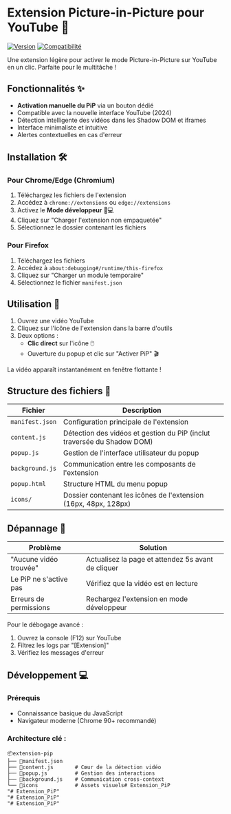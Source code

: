 # Extension Picture-in-Picture pour YouTube 🎥

[![Version](https://img.shields.io/badge/version-2.0-blue)]()
[![Compatibilité](https://img.shields.io/badge/navigateurs-Chrome%20|%20Edge%20|%20Firefox-success)]()

Une extension légère pour activer le mode Picture-in-Picture sur YouTube en un clic. Parfaite pour le multitâche !

## Fonctionnalités ✨

- **Activation manuelle du PiP** via un bouton dédié
- Compatible avec la nouvelle interface YouTube (2024)
- Détection intelligente des vidéos dans les Shadow DOM et iframes
- Interface minimaliste et intuitive
- Alertes contextuelles en cas d'erreur

## Installation 🛠️

### Pour Chrome/Edge (Chromium)
1. Téléchargez les fichiers de l'extension
2. Accédez à `chrome://extensions` ou `edge://extensions`
3. Activez le **Mode développeur** 🧑💻
4. Cliquez sur "Charger l'extension non empaquetée"
5. Sélectionnez le dossier contenant les fichiers

### Pour Firefox
1. Téléchargez les fichiers
2. Accédez à `about:debugging#/runtime/this-firefox`
3. Cliquez sur "Charger un module temporaire"
4. Sélectionnez le fichier `manifest.json`

## Utilisation 🚀

1. Ouvrez une vidéo YouTube
2. Cliquez sur l'icône de l'extension dans la barre d'outils
3. Deux options :
   - **Clic direct** sur l'icône 🖱️
   - Ouverture du popup et clic sur "Activer PiP" 🎬

La vidéo apparaît instantanément en fenêtre flottante !

## Structure des fichiers 📂

| Fichier          | Description                                                                 |
|------------------|-----------------------------------------------------------------------------|
| `manifest.json`  | Configuration principale de l'extension                                     |
| `content.js`     | Détection des vidéos et gestion du PiP (inclut traversée du Shadow DOM)     |
| `popup.js`       | Gestion de l'interface utilisateur du popup                                 |
| `background.js`  | Communication entre les composants de l'extension                           |
| `popup.html`     | Structure HTML du menu popup                                                |
| `icons/`         | Dossier contenant les icônes de l'extension (16px, 48px, 128px)            |

## Dépannage 🔧

**Problème** | **Solution** 
---|---
"Aucune vidéo trouvée" | Actualisez la page et attendez 5s avant de cliquer
Le PiP ne s'active pas | Vérifiez que la vidéo est en lecture
Erreurs de permissions | Rechargez l'extension en mode développeur

Pour le débogage avancé :
1. Ouvrez la console (F12) sur YouTube
2. Filtrez les logs par "[Extension]"
3. Vérifiez les messages d'erreur

## Développement 💻

### Prérequis
- Connaissance basique du JavaScript
- Navigateur moderne (Chrome 90+ recommandé)

### Architecture clé :
```plaintext
📦extension-pip
├── 📄manifest.json
├── 📄content.js       # Cœur de la détection vidéo
├── 📄popup.js         # Gestion des interactions
├── 📄background.js    # Communication cross-context
└── 📂icons            # Assets visuels# Extension_PiP
"# Extension_PiP" 
"# Extension_PiP" 
"# Extension_PiP" 
